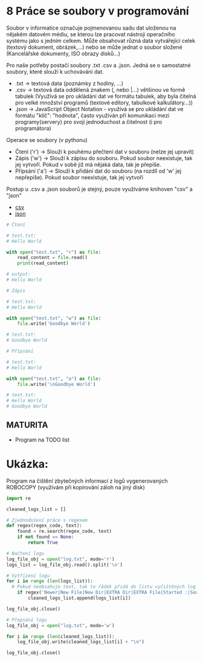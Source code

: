 # 8 Práce se soubory v programování
Soubor v informatice označuje pojmenovanou sadu dat uloženou na nějakém datovém médiu, se kterou lze pracovat nástroji operačního systému jako s jedním celkem. Může obsahovat různá data vytvářející celek (textový dokument, obrázek,...) nebo se může jednat o soubor složené (Kancelářské dokumenty, ISO obrazy disků...)

Pro naše potřeby postačí soubory .txt .csv a .json. Jedná se o samostatné soubory, které slouží k uchovávání dat.
- .txt -> textová data (poznámky z hodiny, ...)
- .csv -> textová data oddělená znakem (, nebo |...) většinou ve formě tabulek (Využívá se pro ukládání dat ve formátu tabulek, aby byla čitelná pro velké množství programů (textové editory, tabulkové kalkulátory...))
- .json -> JavaScript Object Notation - využívá se pro ukládání dat ve formátu "klíč": "hodnota", často využíván při komunikaci mezi programy(servery) pro svoji jednoduchost a čitelnost (i pro programátora)

Operace se soubory (v pythonu)
- Čtení ('r') -> Slouží k pouhému přečtení dat v souboru (nelze jej upravit)
- Zápis ('w') -> Slouží k zápisu do souboru. Pokud soubor neexistuje, tak jej vytvoří. Pokud v sobě již má nějaká data, tak je přepíše.
- Připsání ('a') -> Slouží k přidání dat do souboru (na rozdíl od 'w' jej nepřepíše). Pokud soubor neexistuje, tak jej vytvoří

Postup u .csv a .json souborů je stejný, pouze využíváme knihoven "csv" a "json"
- [csv](https://www.geeksforgeeks.org/working-csv-files-python/)
- [json](https://www.geeksforgeeks.org/read-json-file-using-python/)

```python
# Čtení

# test.txt:
# Hello World

with open("test.txt", "r") as file:
    read_content = file.read()
    print(read_content)

# output:
# Hello World
```
<div style="page-break-after: always;"></div>

```python
# Zápis

# test.txt:
# Hello World

with open("test.txt", "w") as file:
    file.write('Goodbye World')

# test.txt:
# Goodbye World
```

```python
# Připsání

# test.txt:
# Hello World

with open("test.txt", "a") as file:
    file.write('\nGoodbye World')

# test.txt:
# Hello World
# Goodbye World
```
<div style="page-break-after: always;"></div>

## MATURITA
- Program na TODO list

# Ukázka:
Program na čištění zbytečných informací z logů vygenerovaných ROBOCOPY (využívám při kopírování záloh na jiný disk)
```python
import re

cleaned_logs_list = []

# Zjednodušení práce s regexem
def regex(regex_code, text):
	found = re.search(regex_code, text)
	if not found == None:
		return True

# Načtení logu
log_file_obj = open("log.txt", mode='r')
logs_list = log_file_obj.read().split('\n')

# Vytřízení logu
for i in range (len(logs_list)):
  # Pokud neobsahuje text, tak to řádek přidá do listu vyčištěných log zápisů
	if regex('Newer|New File|New Dir|EXTRA Dir|EXTRA File|Started :|Source :|Dest =|Files :|Options :|Total    Copied   Skipped  Mismatch    FAILED    Extras|Dirs :|Files :|Bytes :|Times :|Ended :|-------------------------------------------------------------------------------|ROBOCOPY     ::     Robust File Copy for Windows',logs_list[i]) == True:
		cleaned_logs_list.append(logs_list[i])

log_file_obj.close()

# Přepsání logu
log_file_obj = open("log.txt", mode='w')

for i in range (len(cleaned_logs_list)):
	log_file_obj.write(cleaned_logs_list[i] + "\n")

log_file_obj.close()
```